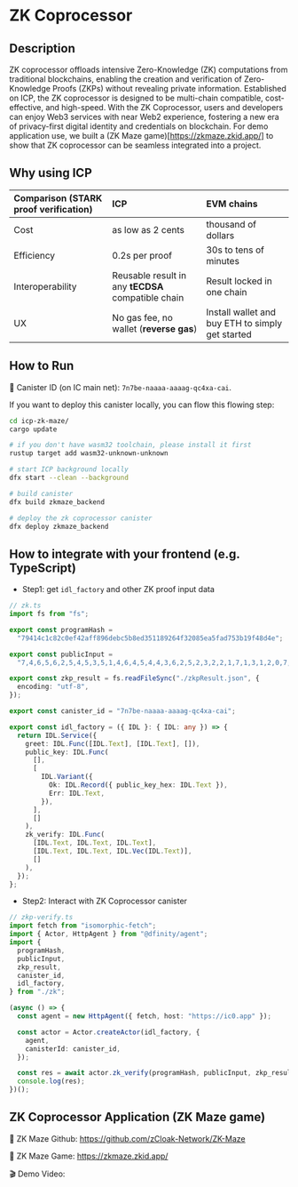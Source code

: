 # ZK Coprocessor

## Description
ZK coprocessor offloads intensive Zero-Knowledge (ZK) computations from traditional blockchains, enabling the creation and verification of Zero-Knowledge Proofs (ZKPs) without revealing private information. Established on ICP, the ZK coprocessor is designed to be multi-chain compatible, cost-effective, and high-speed. With the ZK Coprocessor, users and developers can enjoy Web3 services with near Web2 experience, fostering a new era of privacy-first digital identity and credentials on blockchain. 
For demo application use, we built a (ZK Maze game)[https://zkmaze.zkid.app/] to show that ZK coprocessor can be seamless integrated into a project.

## Why using ICP
| Comparison (STARK proof verification) | ICP | EVM chains |
| :----- | :----- | :----- |
| Cost | as low as 2 cents | thousand of dollars |
| Efficiency | 0.2s per proof | 30s to tens of minutes |
| Interoperability | Reusable result in any **tECDSA** compatible chain | Result locked in one chain |
| UX | No gas fee, no wallet (**reverse gas**) | Install wallet and buy ETH to simply get started |

## How to Run
🫙 Canister ID (on IC main net): `7n7be-naaaa-aaaag-qc4xa-cai`.

If you want to deploy this canister locally, you can flow this flowing step:
```bash
cd icp-zk-maze/
cargo update

# if you don't have wasm32 toolchain, please install it first
rustup target add wasm32-unknown-unknown

# start ICP background locally
dfx start --clean --background

# build canister
dfx build zkmaze_backend

# deploy the zk coprocessor canister
dfx deploy zkmaze_backend
```

## How to integrate with your frontend (e.g. TypeScript)
- Step1: get `idl_factory` and other ZK proof input data
```ts
// zk.ts
import fs from "fs";

export const programHash =
  "79414c1c82c0ef42aff896debc5b8ed351189264f32085ea5fad753b19f48d4e";

export const publicInput =
  "7,4,6,5,6,2,5,4,5,3,5,1,4,6,4,5,4,4,3,6,2,5,2,3,2,2,1,7,1,3,1,2,0,7,17,15,7,7,0,0,8,8";

export const zkp_result = fs.readFileSync("./zkpResult.json", {
  encoding: "utf-8",
});

export const canister_id = "7n7be-naaaa-aaaag-qc4xa-cai";

export const idl_factory = ({ IDL }: { IDL: any }) => {
  return IDL.Service({
    greet: IDL.Func([IDL.Text], [IDL.Text], []),
    public_key: IDL.Func(
      [],
      [
        IDL.Variant({
          Ok: IDL.Record({ public_key_hex: IDL.Text }),
          Err: IDL.Text,
        }),
      ],
      []
    ),
    zk_verify: IDL.Func(
      [IDL.Text, IDL.Text, IDL.Text],
      [IDL.Text, IDL.Text, IDL.Vec(IDL.Text)],
      []
    ),
  });
};

```

- Step2: Interact with ZK Coprocessor canister
```ts
// zkp-verify.ts
import fetch from "isomorphic-fetch";
import { Actor, HttpAgent } from "@dfinity/agent";
import {
  programHash,
  publicInput,
  zkp_result,
  canister_id,
  idl_factory,
} from "./zk";

(async () => {
  const agent = new HttpAgent({ fetch, host: "https://ic0.app" });

  const actor = Actor.createActor(idl_factory, {
    agent,
    canisterId: canister_id,
  });

  const res = await actor.zk_verify(programHash, publicInput, zkp_result);
  console.log(res);
})();

```

## ZK Coprocessor Application (ZK Maze game)
🔗 ZK Maze Github: https://github.com/zCloak-Network/ZK-Maze

🔗 ZK Maze Game: https://zkmaze.zkid.app/

🎬 Demo Video:

